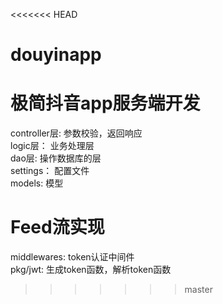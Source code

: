 <<<<<<< HEAD
# douyinapp
极简抖音app服务端开发
=======
controller层: 参数校验，返回响应                                                                   
logic层： 业务处理层                                                                            
dao层:  操作数据库的层                                                      
settings： 配置文件                                                       
models: 模型                                                          

Feed流实现
=======
middlewares:  token认证中间件                                                   
pkg/jwt: 生成token函数，解析token函数
>>>>>>> master
